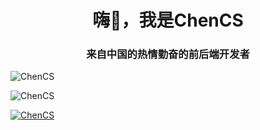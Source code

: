 <h1 align="center">嗨👋，我是ChenCS</h1>
<h3 align="center">来自中国的热情勤奋的前后端开发者</h3>
<p> <img align="center" src="https://github-readme-stats.vercel.app/api?username=ChenCS&show_icons=true&locale=en&theme=dracula" alt="ChenCS" /> </p>
<p><img align="center" src="https://github-readme-streak-stats.herokuapp.com/?user=ChenCS&" alt="ChenCS" /></p
<p align="left"> <a href= "https://github.com/ryo-ma/github-profile-trophy"><img src="https://github-profile-trophy.vercel.app/?username=ChenCS" alt="ChenCS" / ></a> </p
<!--

